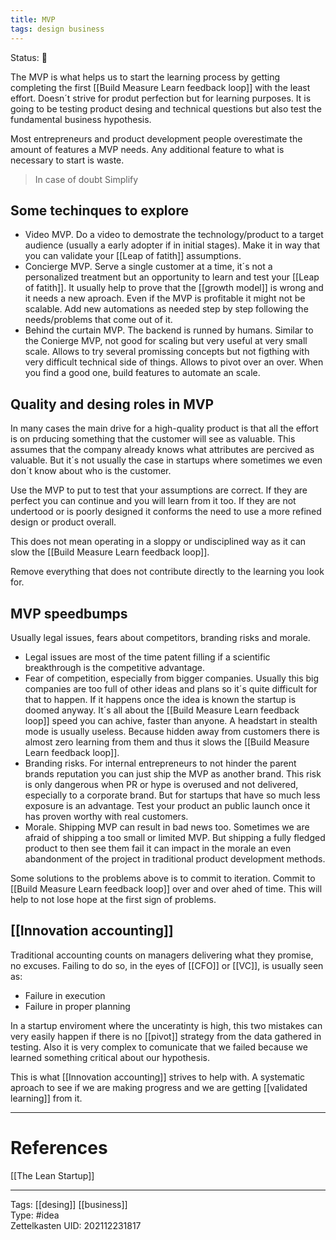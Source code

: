 ```yaml
---
title: MVP
tags: design business
---
```

Status: 🌱

The MVP is what helps us to start the learning process by getting completing the first [[Build Measure Learn feedback loop]] with the least effort. Doesn´t strive for produt perfection but for learning purposes. It is going to be testing product desing and technical questions but also test the fundamental business hypothesis.

Most entrepreneurs and product development people overestimate the amount of features a MVP needs. Any additional feature to what is necessary to start is waste.

> 
> In case of doubt Simplify
> 

## Some techinques to explore
- Video MVP. Do a video to demostrate the technology/product to a target audience (usually a early adopter if in initial stages). Make it in way that you can validate your [[Leap of fatith]] assumptions.
- Concierge MVP. Serve a single customer at a time, it´s not a personalized treatment but an opportunity to learn and test your [[Leap of fatith]]. It usually help to prove that the [[growth model]] is wrong and it needs a new aproach. Even if the MVP is profitable it might not be scalable. Add new automations as needed step by step following the needs/problems that come out of it.
- Behind the curtain MVP. The backend is runned by humans. Similar to the Conierge MVP, not good for scaling but very useful at very small scale. Allows to try several promissing concepts but not figthing with very difficult technical side of things. Allows to pivot over an over. When you find a good one, build features to automate an scale.

## Quality and desing roles in MVP
In many cases the main drive for a high-quality product is that all the effort is on prducing something that the customer will see as valuable. This assumes that the company already knows what attributes are percived as valuable. But it´s not usually the case in startups where sometimes we even don´t know about who is the customer.

Use the MVP to put to test that your assumptions are correct. If they are perfect you can continue and you will learn from it too. If they are not undertood or is poorly designed it conforms the need to use a more refined design or product overall. 

This does not mean operating in a sloppy or undisciplined way as it can slow the [[Build Measure Learn feedback loop]].

Remove everything that does not contribute directly to the learning you look for.

## MVP speedbumps
Usually legal issues, fears about competitors, branding risks and morale.

- Legal issues are most of the time patent filling if a scientific breakthrough is the competitive advantage.
- Fear of competition, especially from bigger companies. Usually this big companies are too full of other ideas and plans so it´s quite difficult for that to happen. If it happens once the idea is known the startup is doomed anyway. It´s all about the [[Build Measure Learn feedback loop]] speed you can achive, faster than anyone. A headstart in stealth mode is usually useless. Because hidden away from customers there is almost zero learning from them and thus it slows the [[Build Measure Learn feedback loop]].
- Branding risks. For internal entrepreneurs to not hinder the parent brands reputation you can just ship the MVP as another brand. This risk is only dangerous when PR or hype is overused and not delivered, especially to a corporate brand. But for startups that have so much less exposure is an advantage. Test your product an public launch once it has proven worthy with real customers.
- Morale. Shipping MVP can result in bad news too. Sometimes we are afraid of shipping a too small or limited MVP. But shipping a fully fledged product to then see them fail it can impact in the morale an even abandonment of the project in traditional product development methods.

Some solutions to the problems above is to commit to iteration. Commit to [[Build Measure Learn feedback loop]] over and over ahed of time. This will help to not lose hope at the first sign of problems.

## [[Innovation accounting]]
Traditional accounting counts on managers delivering what they promise, no excuses. Failing to do so, in the eyes of [[CFO]] or [[VC]], is usually seen as:
- Failure in execution
- Failure in proper planning

In a startup enviroment where the unceratinty is high, this two mistakes can very easily happen if there is no [[pivot]] strategy from the data gathered in testing. Also it is very complex to comunicate that we failed because we learned something critical about our hypothesis. 

This is what [[Innovation accounting]] strives to help with. A systematic aproach to see if we are making progress and we are getting [[validated learning]] from it.

---
# References
[[The Lean Startup]]

---
Tags: [[desing]] [[business]]  
Type: #idea  
Zettelkasten UID: 202112231817  